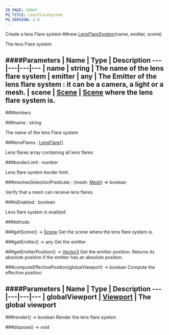 ```yaml
---
ID_PAGE: 24947
PG_TITLE: LensFlareSystem
PG_VERSION: 2.0
---
```


Create a lens Flare system
##new [LensFlareSystem](/classes/LensFlareSystem)(name, emitter, scene)



The lens Flare system




####Parameters
 | Name | Type | Description
---|---|---|---
 | name | string | The name of the lens flare system
 | emitter | any | The Emitter of the lens flare system : it can be a camera, a light or a mesh.
 | scene | [Scene](/classes/Scene) | [Scene](/classes/Scene) where the lens flare system is.
---

##Members

###name : string




The name of the lens Flare system



###lensFlares : [LensFlare](/classes/LensFlare)[]




Lens flares array containing all lens flares



###borderLimit : number




Lens flare system border limit.



###meshesSelectionPredicate : (mesh: [Mesh](/classes/Mesh)) =&gt; boolean




Verify that a mesh can receive lens flares.



###isEnabled : boolean




Lens flare system is enabled











##Methods

###getScene() &rarr; [Scene](/classes/Scene)
Get the scene where the lens flare system is.






###getEmitter() &rarr; any
Get the emitter






###getEmitterPosition() &rarr; [Vector3](/classes/Vector3)
Get the emitter position. Returns its absolute position if the emitter has an absolute position.






###computeEffectivePosition(globalViewport) &rarr; boolean
Compute the effective position





####Parameters
 | Name | Type | Description
---|---|---|---
 | globalViewport | [Viewport](/classes/Viewport) | The global viewport
---

###render() &rarr; boolean
Render the lens flare system






###dispose() &rarr; void

